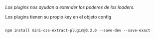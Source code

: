 
_Los plugins nos ayudan a extender los poderes de los loaders._

Los plugins tienen su propio key en el objeto config


```

npm install mini-css-extract-plugin@3.2.0 --save-dev --save-exact

```